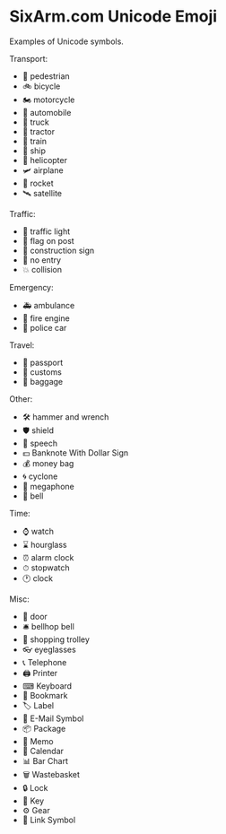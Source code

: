 # SixArm.com Unicode Emoji

Examples of Unicode symbols.


Transport:
<ul>
<li>🚶 pedestrian
<li>🚲 bicycle
<li>🏍  motorcycle
<li>🚗 automobile
<li>🚚 truck
<li>🚜 tractor
<li>🚆 train
<li>🚢 ship
<li>🚁 helicopter
<li>🛩 airplane
<li>🚀 rocket
<li>🛰 satellite
</ul>

Traffic:
<ul>
<li>🚦 traffic light
<li>🚩 flag on post
<li>🚧 construction sign
<li>🚫 no entry
<li>💥 collision
</ul>

Emergency:
<ul>
<li>🚑 ambulance
<li>🚒 fire engine
<li>🚓 police car
</ul>

Travel:
<ul>
<li>🛂 passport
<li>🛃 customs
<li>🛄 baggage
</ul>

Other:
<ul>
<li>🛠 hammer and wrench
<li>🛡 shield
<li>💬 speech
<li>💵 Banknote With Dollar Sign
<li>💰 money bag
<li>🌀 cyclone
<li>📣 megaphone
<li>🔔 bell
</ul>

Time:
<ul>
<li>⌚ watch
<li>⌛ hourglass
<li>⏰ alarm clock
<li>⏱ stopwatch
<li>🕐 clock
</ul>

Misc:
<ul>
<li>🚪 door
<li>🛎 bellhop bell
<li>🛒 shopping trolley
<li>👓 eyeglasses
<li>📞 Telephone
<li>🖨 Printer
<li>⌨ Keyboard
<li>🔖 Bookmark
<li>🏷 Label
<li>📧 E-Mail Symbol
<li>📦 Package
<li>📝 Memo
<li>📅 Calendar
<li>📊 Bar Chart
<li>🗑 Wastebasket
<li>🔒 Lock
<li>🔑 Key
<li>⚙ Gear
<li>🔗 Link Symbol
</ul>
